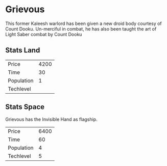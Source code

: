 # Grievous

This former Kaleesh warlord has been given a new droid body courtesy of Count Dooku. Un-merciful in combat, he has also been taught the art of Light Saber combat by Count Dooku

## Stats Land

<table>
    <tr>
        <td>Price</td>
        <td>4200</td>
    </tr>
    <tr>
        <td>Time</td>
        <td>30</td>
    </tr>
    <tr>
        <td>Population</td>
        <td>1</td>
    </tr>
    <tr>
        <td>Techlevel</td>
        <td></td>
    </tr>
</table>

## Stats Space

Grievous has the Invisible Hand as flagship.

<table>
    <tr>
        <td>Price</td>
        <td>6400</td>
    </tr>
    <tr>
        <td>Time</td>
        <td>60</td>
    </tr>
    <tr>
        <td>Population</td>
        <td>4</td>
    </tr>
    <tr>
        <td>Techlevel</td>
        <td>5</td>
    </tr>
</table>

